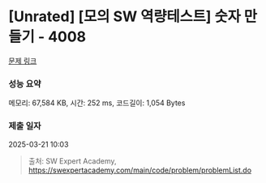 # [Unrated] [모의 SW 역량테스트] 숫자 만들기 - 4008 

[문제 링크](https://swexpertacademy.com/main/code/problem/problemDetail.do?contestProbId=AWIeRZV6kBUDFAVH) 

### 성능 요약

메모리: 67,584 KB, 시간: 252 ms, 코드길이: 1,054 Bytes

### 제출 일자

2025-03-21 10:03



> 출처: SW Expert Academy, https://swexpertacademy.com/main/code/problem/problemList.do